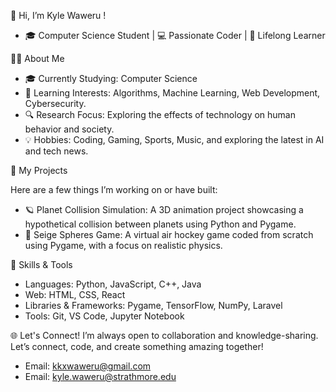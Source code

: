  👋 Hi, I’m Kyle Waweru ! 
- 🎓 Computer Science Student | 💻 Passionate Coder | 🌱 Lifelong Learner
  
👨‍💻 About Me

- 🎓 Currently Studying: Computer Science
- 🌱 Learning Interests: Algorithms, Machine Learning, Web Development, Cybersecurity.
- 🔍 Research Focus: Exploring the effects of technology on human behavior and society.
- 💡 Hobbies: Coding, Gaming, Sports, Music, and exploring the latest in AI and tech news.

🔭 My Projects

Here are a few things I’m working on or have built:
- 🪐 Planet Collision Simulation: A 3D animation project showcasing a hypothetical collision between planets using Python and Pygame.
- 🏒 Seige Spheres Game: A virtual air hockey game coded from scratch using Pygame, with a focus on realistic physics.


🚀 Skills & Tools
- Languages: Python, JavaScript, C++, Java
- Web: HTML, CSS, React
- Libraries & Frameworks: Pygame, TensorFlow, NumPy, Laravel
- Tools: Git, VS Code, Jupyter Notebook


🌐 Let's Connect!
I’m always open to collaboration and knowledge-sharing. Let’s connect, code, and create something amazing together!
- Email: kkxwaweru@gmail.com
- Email: kyle.waweru@strathmore.edu


<!---
KKXWaweru/KKXWaweru is a ✨ special ✨ repository because its `README.md` (this file) appears on your GitHub profile.
You can click the Preview link to take a look at your changes.
--->

